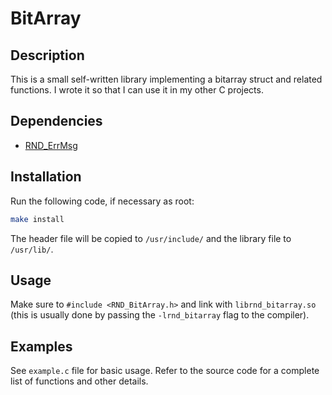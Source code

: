# BitArray

## Description

This is a small self-written library implementing a bitarray struct and related functions.
I wrote it so that I can use it in my other C projects.

## Dependencies

- [RND\_ErrMsg](https://github.com/randoragon/randoutils/tree/master/c-libs/errmsg)

## Installation

Run the following code, if necessary as root:

```sh
make install
```

The header file will be copied to `/usr/include/` and the library file to `/usr/lib/`.

## Usage

Make sure to `#include <RND_BitArray.h>` and link with `librnd_bitarray.so` (this is usually
done by passing the `-lrnd_bitarray` flag to the compiler).

## Examples

See `example.c` file for basic usage. Refer to the source code for a complete list of functions
and other details.

